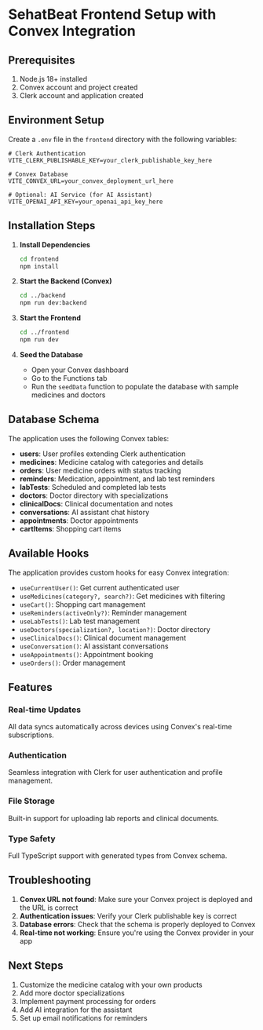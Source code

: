 # SehatBeat Frontend Setup with Convex Integration

## Prerequisites

1. Node.js 18+ installed
2. Convex account and project created
3. Clerk account and application created

## Environment Setup

Create a `.env` file in the `frontend` directory with the following variables:

```env
# Clerk Authentication
VITE_CLERK_PUBLISHABLE_KEY=your_clerk_publishable_key_here

# Convex Database
VITE_CONVEX_URL=your_convex_deployment_url_here

# Optional: AI Service (for AI Assistant)
VITE_OPENAI_API_KEY=your_openai_api_key_here
```

## Installation Steps

1. **Install Dependencies**
   ```bash
   cd frontend
   npm install
   ```

2. **Start the Backend (Convex)**
   ```bash
   cd ../backend
   npm run dev:backend
   ```

3. **Start the Frontend**
   ```bash
   cd ../frontend
   npm run dev
   ```

4. **Seed the Database**
   - Open your Convex dashboard
   - Go to the Functions tab
   - Run the `seedData` function to populate the database with sample medicines and doctors

## Database Schema

The application uses the following Convex tables:

- **users**: User profiles extending Clerk authentication
- **medicines**: Medicine catalog with categories and details
- **orders**: User medicine orders with status tracking
- **reminders**: Medication, appointment, and lab test reminders
- **labTests**: Scheduled and completed lab tests
- **doctors**: Doctor directory with specializations
- **clinicalDocs**: Clinical documentation and notes
- **conversations**: AI assistant chat history
- **appointments**: Doctor appointments
- **cartItems**: Shopping cart items

## Available Hooks

The application provides custom hooks for easy Convex integration:

- `useCurrentUser()`: Get current authenticated user
- `useMedicines(category?, search?)`: Get medicines with filtering
- `useCart()`: Shopping cart management
- `useReminders(activeOnly?)`: Reminder management
- `useLabTests()`: Lab test management
- `useDoctors(specialization?, location?)`: Doctor directory
- `useClinicalDocs()`: Clinical document management
- `useConversation()`: AI assistant conversations
- `useAppointments()`: Appointment booking
- `useOrders()`: Order management

## Features

### Real-time Updates
All data syncs automatically across devices using Convex's real-time subscriptions.

### Authentication
Seamless integration with Clerk for user authentication and profile management.

### File Storage
Built-in support for uploading lab reports and clinical documents.

### Type Safety
Full TypeScript support with generated types from Convex schema.

## Troubleshooting

1. **Convex URL not found**: Make sure your Convex project is deployed and the URL is correct
2. **Authentication issues**: Verify your Clerk publishable key is correct
3. **Database errors**: Check that the schema is properly deployed to Convex
4. **Real-time not working**: Ensure you're using the Convex provider in your app

## Next Steps

1. Customize the medicine catalog with your own products
2. Add more doctor specializations
3. Implement payment processing for orders
4. Add AI integration for the assistant
5. Set up email notifications for reminders
